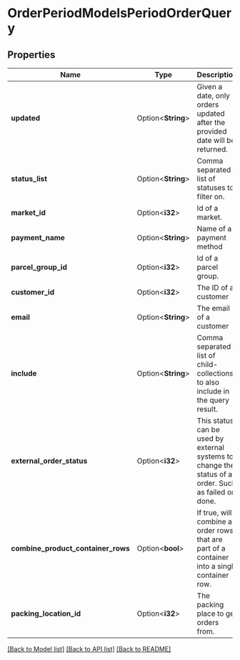 # OrderPeriodModelsPeriodOrderQuery

## Properties

Name | Type | Description | Notes
------------ | ------------- | ------------- | -------------
**updated** | Option<**String**> | Given a date, only orders updated after the provided date will be returned. | [optional]
**status_list** | Option<**String**> | Comma separated list of statuses to filter on. | [optional]
**market_id** | Option<**i32**> | Id of a market. | [optional]
**payment_name** | Option<**String**> | Name of a payment method | [optional]
**parcel_group_id** | Option<**i32**> | Id of a parcel group. | [optional]
**customer_id** | Option<**i32**> | The ID of a customer | [optional]
**email** | Option<**String**> | The email of a customer | [optional]
**include** | Option<**String**> | Comma separated list of child-collections to also include in the query result. | [optional]
**external_order_status** | Option<**i32**> | This status can be used by external systems to change the status of an order. Such as failed or done. | [optional]
**combine_product_container_rows** | Option<**bool**> | If true, will combine all order rows that are part of a container into a single container row. | [optional]
**packing_location_id** | Option<**i32**> | The packing place to get orders from. | [optional]

[[Back to Model list]](../README.md#documentation-for-models) [[Back to API list]](../README.md#documentation-for-api-endpoints) [[Back to README]](../README.md)


